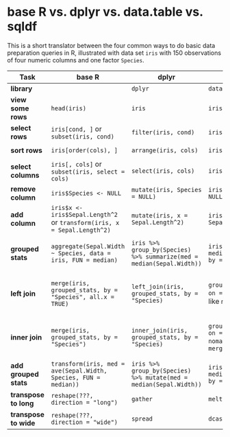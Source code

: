 # base R vs. dplyr vs. data.table vs. sqldf

This is a short translator between the four common ways to do basic data preparation queries in R, illustrated with data set `iris` with 150 observations of four numeric columns and one factor `Species`.

|Task   | base R  | dplyr  |  data.table | sqldf  | 
|-|-|-|-|-|
|**library**||`dplyr`|`data.table`|`sqldf`|
|**view some rows**   |`head(iris)`   | `iris` | `iris` | `sqldf("select * from iris limit 6")`  |
|**select rows**|`iris[cond, ]` or `subset(iris, cond)`|`filter(iris, cond)`|`iris[cond]`|`sqldf("select * from iris where cond)`|
|**sort rows** | `iris[order(cols), ]`  |  `arrange(iris, cols)` | `iris[order(cols)]`  | `sqldf("select * from iris order by cols")`  |
|**select columns**   | `iris[, cols]` or `subset(iris, select = cols)` | `select(iris, cols)`  | `iris[, cols]`  |  `sqldf("select cols from iris")` |
|**remove column** | `iris$Species <- NULL`  | `mutate(iris, Species = NULL)` |  `iris[, Species := NULL]` | `sqldf("select other cols from iris)`  |
|**add column** | `iris$x <- iris$Sepal.Length^2` or `transform(iris, x = Sepal.Length^2)` | `mutate(iris, x = Sepal.Length^2)` |  `iris[, x := Sepal.Length^2)` | `sqldf("select *, power([Sepal.Length], 2) as x from iris")`  |
|**grouped stats**| `aggregate(Sepal.Width ~ Species, data = iris, FUN = median)` | `iris %>% group_by(Species) %>% summarize(med = median(Sepal.Width))` | `iris[, .(med = median(Sepal.Width)), by = Species]` | `sqldf("select Species, median([Sepal.Width]) as med from iris group by Species")` |
|**left join**|`merge(iris, grouped_stats, by = "Species", all.x = TRUE)`|`left_join(iris, grouped_stats, by = "Species)`| `grouped_stats[iris, on = "Species")` or like `merge`| `sqldf("select a.*, b.med from iris a left join grouped_stats b on a.Species = b.Species")`|
|**inner join**|`merge(iris, grouped_stats, by = "Species")`|`inner_join(iris, grouped_stats, by = "Species)`| `grouped_stats[iris, on = "Species", nomatch = 0)` or like `merge`| `sqldf("select a.*, b.med from iris a inner join grouped_stats b on a.Species = b.Species")`|
|**add grouped stats**|`transform(iris, med = ave(Sepal.Width, Species, FUN = median))`|`iris %>% group_by(Species) %>% mutate(med = median(Sepal.Width))` |`iris[, med := median(Sepal.Width), by = Species]`|group by and left join|
|**transpose to long**|`reshape(???, direction = "long")`|`gather`|`melt`|through "union all"|
|**transpose to wide**|`reshape(???, direction = "wide")`|`spread`|`dcast`|through "left joins"|
